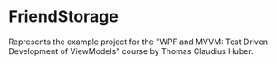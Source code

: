 # FriendStorage
Represents the example project for the "WPF and MVVM: Test Driven Development of ViewModels" course by Thomas Claudius Huber. 
